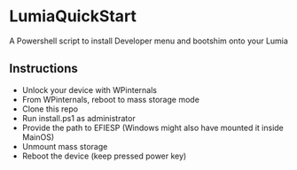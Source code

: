 # LumiaQuickStart

A Powershell script to install Developer menu and bootshim onto your Lumia

## Instructions
-   Unlock your device with WPinternals
-   From WPinternals, reboot to mass storage mode
-   Clone this repo
-   Run install.ps1 as administrator
-   Provide the path to EFIESP (Windows might also have mounted it inside MainOS)
-   Unmount mass storage
-   Reboot the device (keep pressed power key)

